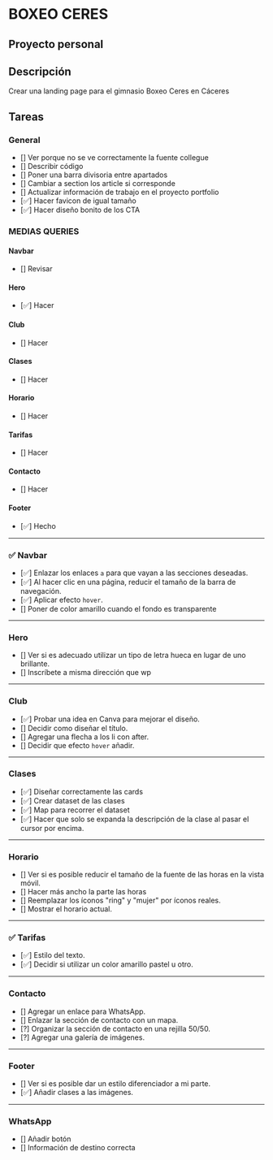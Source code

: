 # BOXEO CERES

## Proyecto personal

## Descripción
Crear una landing page para el gimnasio Boxeo Ceres en Cáceres


## Tareas

### General
- [] Ver porque no se ve correctamente la fuente collegue
- [] Describir código
- [] Poner una barra divisoria entre apartados
- [] Cambiar a section los article si corresponde
- [] Actualizar información de trabajo en el proyecto portfolio
- [✅] Hacer favicon de igual tamaño
- [✅] Hacer diseño bonito de los CTA

### MEDIAS QUERIES

#### Navbar
- [] Revisar

#### Hero
- [✅] Hacer

#### Club
- [] Hacer

#### Clases
- [] Hacer

#### Horario
- [] Hacer

#### Tarifas
- [] Hacer

#### Contacto
- [] Hacer

#### Footer
- [✅] Hecho

---

### ✅ Navbar
- [✅] Enlazar los enlaces `a` para que vayan a las secciones deseadas.
- [✅] Al hacer clic en una página, reducir el tamaño de la barra de navegación.
- [✅] Aplicar efecto `hover`.
- [] Poner de color amarillo cuando el fondo es transparente

---

### Hero
- [] Ver si es adecuado utilizar un tipo de letra hueca en lugar de uno brillante.
- [] Inscríbete a misma dirección que wp

---

### Club
- [✅] Probar una idea en Canva para mejorar el diseño.
- [] Decidir como diseñar el título.
- [] Agregar una flecha a los li con after.
- [] Decidir que efecto `hover` añadir.

---

### Clases
- [✅] Diseñar correctamente las cards
- [✅] Crear dataset de las clases
- [✅] Map para recorrer el dataset
- [✅] Hacer que solo se expanda la descripción de la clase al pasar el cursor por encima.

---

### Horario
- [] Ver si es posible reducir el tamaño de la fuente de las horas en la vista móvil.
- [] Hacer más ancho la parte las horas
- [] Reemplazar los íconos "ring" y "mujer" por íconos reales.
- [] Mostrar el horario actual.

---

### ✅ Tarifas
- [✅] Estilo del texto.
- [✅] Decidir si utilizar un color amarillo pastel u otro.

---

### Contacto
- [] Agregar un enlace para WhatsApp.
- [] Enlazar la sección de contacto con un mapa.
- [?] Organizar la sección de contacto en una rejilla 50/50.
- [?] Agregar una galería de imágenes.

---

### Footer
- [] Ver si es posible dar un estilo diferenciador a mi parte.
- [✅] Añadir clases a las imágenes.

---

### WhatsApp
- [] Añadir botón
- [] Información de destino correcta